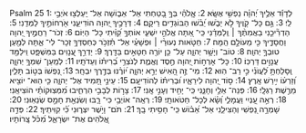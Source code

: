 Psalm 25
1: לְדָוִ֡ד אֵלֶ֥יךָ יְ֝הוָ֗ה נַפְשִׁ֥י אֶשָּֽׂא׃
2: אֱֽלֹהַ֗י בְּךָ֣ בָ֭טַחְתִּי אַל־ אֵב֑וֹשָׁה אַל־ יַֽעַלְצ֖וּ אֹיְבַ֣י לִֽי׃
3: גַּ֣ם כָּל־ קֹ֭וֶיךָ לֹ֣א יֵבֹ֑שׁוּ יֵ֝בֹ֗שׁוּ הַבּוֹגְדִ֥ים רֵיקָֽם׃
4: דְּרָכֶ֣יךָ יְ֭הוָה הוֹדִיעֵ֑נִי אֹ֖רְחוֹתֶ֣יךָ לַמְּדֵֽנִי׃
5: הַדְרִ֘יכֵ֤נִי בַאֲמִתֶּ֨ךָ ׀ וְֽלַמְּדֵ֗נִי כִּֽי־ אַ֭תָּה אֱלֹהֵ֣י יִשְׁעִ֑י אוֹתְךָ֥ קִ֝וִּ֗יתִי כָּל־ הַיּֽוֹם׃
6: זְכֹר־ רַחֲמֶ֣יךָ יְ֭הוָה וַחֲסָדֶ֑יךָ כִּ֖י מֵעוֹלָ֣ם הֵֽמָּה׃
7: חַטֹּ֤אות נְעוּרַ֨י ׀ וּפְשָׁעַ֗י אַל־ תִּ֫זְכֹּ֥ר כְּחַסְדְּךָ֥ זְכָר־ לִי־ אַ֑תָּה לְמַ֖עַן טוּבְךָ֣ יְהוָֽה׃
8: טוֹב־ וְיָשָׁ֥ר יְהוָ֑ה עַל־ כֵּ֤ן יוֹרֶ֖ה חַטָּאִ֣ים בַּדָּֽרֶךְ׃
9: יַדְרֵ֣ךְ עֲ֭נָוִים בַּמִּשְׁפָּ֑ט וִֽילַמֵּ֖ד עֲנָוִ֣ים דַּרְכּֽוֹ׃
10: כָּל־ אָרְח֣וֹת יְ֭הוָה חֶ֣סֶד וֶאֱמֶ֑ת לְנֹצְרֵ֥י בְ֝רִית֗וֹ וְעֵדֹתָֽיו׃
11: לְמַֽעַן־ שִׁמְךָ֥ יְהוָ֑ה וְֽסָלַחְתָּ֥ לַ֝עֲוֺנִ֗י כִּ֣י רַב־ הֽוּא׃
12: מִי־ זֶ֣ה הָ֭אִישׁ יְרֵ֣א יְהוָ֑ה י֝וֹרֶ֗נּוּ בְּדֶ֣רֶךְ יִבְחָֽר׃
13: נַ֭פְשׁוֹ בְּט֣וֹב תָּלִ֑ין וְ֝זַרְע֗וֹ יִ֣ירַשׁ אָֽרֶץ׃
14: ס֣וֹד יְ֭הוָה לִירֵאָ֑יו וּ֝בְרִית֗וֹ לְהוֹדִיעָֽם׃
15: עֵינַ֣י תָּ֭מִיד אֶל־ יְהוָ֑ה כִּ֤י הֽוּא־ יוֹצִ֖יא מֵרֶ֣שֶׁת רַגְלָֽי׃
16: פְּנֵה־ אֵלַ֥י וְחָנֵּ֑נִי כִּֽי־ יָחִ֖יד וְעָנִ֣י אָֽנִי׃
17: צָר֣וֹת לְבָבִ֣י הִרְחִ֑יבוּ מִ֝מְּצֽוּקוֹתַ֗י הוֹצִיאֵֽנִי׃
18: רְאֵ֣ה עָ֭נְיִי וַעֲמָלִ֑י וְ֝שָׂ֗א לְכָל־ חַטֹּאותָֽי׃
19: רְאֵֽה־ אוֹיְבַ֥י כִּי־ רָ֑בּוּ וְשִׂנְאַ֖ת חָמָ֣ס שְׂנֵאֽוּנִי׃
20: שָׁמְרָ֣ה נַ֭פְשִׁי וְהַצִּילֵ֑נִי אַל־ אֵ֝ב֗וֹשׁ כִּֽי־ חָסִ֥יתִי בָֽךְ׃
21: תֹּם־ וָיֹ֥שֶׁר יִצְּר֑וּנִי כִּ֝֗י קִוִּיתִֽיךָ׃
22: פְּדֵ֣ה אֱ֭לֹהִים אֶת־ יִשְׂרָאֵ֑ל מִ֝כֹּ֗ל צָֽרוֹתָיו׃